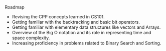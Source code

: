 Roadmap
- Revising the CPP concepts learned in CS101.
- Getting familiar with the backtracking and basic bit operators.
- Getting familiar with elementary data structures like vectors and Arrays.
- Overview of the Big O notation and its role in representing time and space complexity.
- Increasing proficiency in problems related to Binary Search and Sorting.
